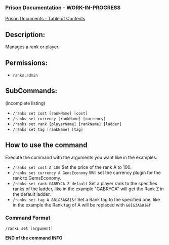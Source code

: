 ### Prison Documentation - **WORK-IN-PROGRESS**
[Prison Documents - Table of Contents](../prison_docs_000_toc.md)

## Description:

Manages a rank or player.

## Permissions: 

- `ranks.admin`

## SubCommands:

(incomplete listing)

- `/ranks set cost [rankName] [cost]`
- `/ranks set currency [rankName] [currency]`
- `/ranks set rank [playerName] [rankName] [ladder]`
- `/ranks set tag [rankName] [tag]`

## How to use the command

Execute the command with the arguments you want like in the examples:

- `/ranks set cost A 100`
Set the price of the rank A to 100.
- `/ranks set currency A GemsEconomy`
Will set the currency plugin for the rank to GemsEconomy.
- `/ranks set rank GABRYCA Z default`
Set a player rank to the specifies ranks of the ladder, like in the example "GABRYCA" will get the Rank Z in the default ladder.
- `/ranks set tag A &8[&3A&8]&f`
Set a Rank tag to the specified one, like in the example the Rank tag of A will be replaced with `&8[&3A&8]&f`

### Command Format

`/ranks set [argument]`

**END of the command INFO**